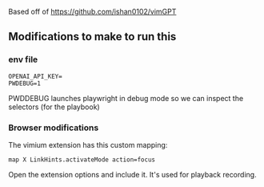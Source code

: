 Based off of https://github.com/ishan0102/vimGPT

## Modifications to make to run this

### env file
```
OPENAI_API_KEY=
PWDEBUG=1
```
PWDDEBUG launches playwright in debug mode so we can inspect the selectors (for the playbook)

### Browser modifications
The vimium extension has this custom mapping:
```
map X LinkHints.activateMode action=focus
```
Open the extension options and include it. It's used for playback recording.